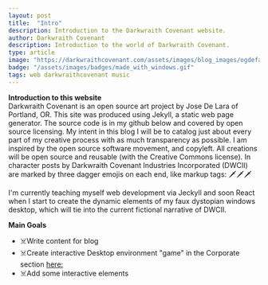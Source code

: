 ```yaml
---
layout: post
title:  "Intro"
description: Introduction to the Darkwraith Covenant website. 
author: Darkwraith Covenant
description: Introduction to the world of Darkwraith Covenant.
type: article
image: "https://darkwraithcovenant.com/assets/images/blog_images/ogdefaultimg.png"
badge: "/assets/images/badges/made_with_windows.gif"
tags: web darkwraithcovenant music 
---
```

**Introduction to this website**  
Darkwraith Covenant is an open source art project by Jose De Lara of Portland, OR. This site was produced using Jekyll, a static web page generator. The source code is in my github below and covered by open source licensing. My intent in this blog I will be to catalog just about every part of my creative process with as much transparency as possible. I am inspired by the open source software movement, and copyleft. All creations will be open source and reusable (with the Creative Commons license). In character posts by Darkwraith Covenant Industries Incorporated (DWCII) are marked by three dagger emojis on each end, like markup tags: 🗡️🗡️🗡️

I'm currently teaching myself web development via Jeckyll and soon React when I start to create the dynamic elements of my faux dystopian windows desktop, which will tie into the current fictional narrative of DWCII. 

**Main Goals**

- ☠️Write content for blog
- ☠️Create interactive Desktop environment "game" in the Corporate section [here:](/corporate.html)
- ☠️Add some interactive elements